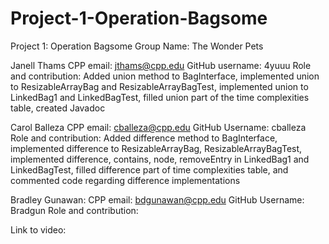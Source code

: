 # Project-1-Operation-Bagsome
Project 1: Operation Bagsome
Group Name: The Wonder Pets

Janell Thams
CPP email: jthams@cpp.edu
GitHub username: 4yuuu
Role and contribution: Added union method to BagInterface, implemented union to ResizableArrayBag and ResizableArrayBagTest, implemented union to LinkedBag1 and LinkedBagTest, filled union part of the time complexities table, created Javadoc

Carol Balleza
CPP email: cballeza@cpp.edu
GitHub Username: cballeza
Role and contribution: Added difference method to BagInterface, implemented difference to ResizableArrayBag, ResizableArrayBagTest, implemented difference, contains, node, removeEntry in LinkedBag1 and LinkedBagTest, filled difference part of time complexities table, and commented code regarding difference implementations

Bradley Gunawan:
CPP email: bdgunawan@cpp.edu
GitHub Username: Bradgun
Role and contribution:

Link to video:
